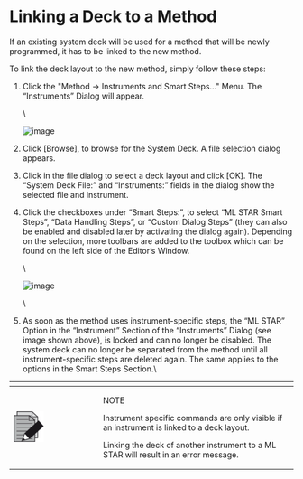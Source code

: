 # ‌Linking a Deck to a Method‌

If an existing system deck will be used for a method that will be newly programmed, it has to be linked to the new method.

To link the deck layout to the new method, simply follow these steps:

1.  Click the "Method -> Instruments and Smart Steps..." Menu. The “Instruments” Dialog will appear.

    \


    ![image](../../../.gitbook/assets/Image\_422.jpg)
2. Click \[Browse], to browse for the System Deck. A file selection dialog appears.
3. Click in the file dialog to select a deck layout and click \[OK]. The “System Deck File:” and “Instruments:” fields in the dialog show the selected file and instrument.
4.  Click the checkboxes under “Smart Steps:”, to select “ML STAR Smart Steps”, “Data Handling Steps”, or “Custom Dialog Steps” (they can also be enabled and disabled later by activating the dialog again). Depending on the selection, more toolbars are added to the toolbox which can be found on the left side of the Editor’s Window.

    \


    ![image](../../../.gitbook/assets/Image\_423.jpg)

    \

5. As soon as the method uses instrument-specific steps, the “ML STAR” Option in the “Instrument” Section of the “Instruments” Dialog (see image shown above), is locked and can no longer be disabled. The system deck can no longer be separated from the method until all instrument-specific steps are deleted again. The same applies to the options in the Smart Steps Section.\


<table data-header-hidden><thead><tr><th width="145"></th><th></th></tr></thead><tbody><tr><td><img src="../../../.gitbook/assets/image (10) (1) (1) (1) (1) (1) (1) (1) (1) (1) (1).png" alt="" data-size="original"></td><td><p>NOTE</p><p>Instrument specific commands are only visible if an instrument is linked to a deck layout.</p><p>Linking the deck of another instrument to a ML STAR will result in an error message.</p></td></tr></tbody></table>

